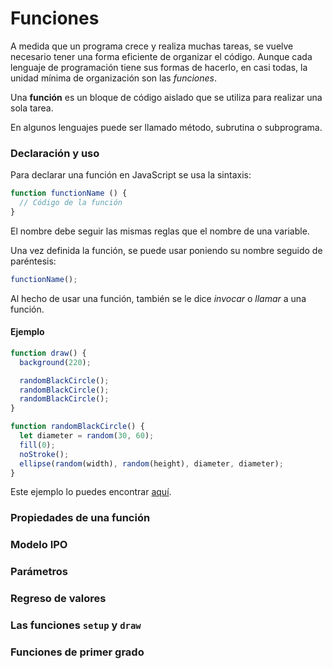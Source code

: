 # Funciones

A medida que un programa crece y realiza muchas tareas, se vuelve necesario tener una forma eficiente de organizar el código. Aunque cada lenguaje de programación tiene sus formas de hacerlo, en casi todas, la unidad mínima de organización son las _funciones_.

Una **función** es un bloque de código aislado que se utiliza para realizar una sola tarea.

En algunos lenguajes puede ser llamado método, subrutina o subprograma.

### Declaración y uso

Para declarar una función en JavaScript se usa la sintaxis:

```js
function functionName () {
  // Código de la función
}
```

El nombre debe seguir las mismas reglas que el nombre de una variable.

Una vez definida la función, se puede usar poniendo su nombre seguido de paréntesis:

```js
functionName();
```

Al hecho de usar una función, también se le dice _invocar_ o _llamar_ a una función.

#### Ejemplo

```js
function draw() {
  background(220);

  randomBlackCircle();
  randomBlackCircle();
  randomBlackCircle();
}

function randomBlackCircle() {
  let diameter = random(30, 60);
  fill(0);
  noStroke();
  ellipse(random(width), random(height), diameter, diameter);
}
```

Este ejemplo lo puedes encontrar [aquí](https://codesandbox.io/s/black-circles-70ld2).

### Propiedades de una función

### Modelo IPO

### Parámetros

### Regreso de valores

### Las funciones `setup` y `draw`

### Funciones de primer grado
